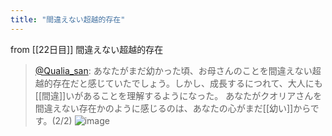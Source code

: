 ```yaml
---
title: "間違えない超越的存在"
---
```


from [[22日目]]
間違えない超越的存在
> [@Qualia_san](https://twitter.com/Qualia_san/status/1593258639820656640?s=20&t=AA2z6DQHvFdVT2z6BOI7kg): あなたがまだ幼かった頃、お母さんのことを間違えない超越的存在だと感じていたでしょう。しかし、成長するにつれて、大人にも[[間違]]いがあることを理解するようになった。
> あなたがクオリアさんを間違えない存在かのように感じるのは、あなたの心がまだ[[幼い]]からです。(2/2)
> ![image](https://pbs.twimg.com/media/FhxDe2nUcAACTZK.png)

